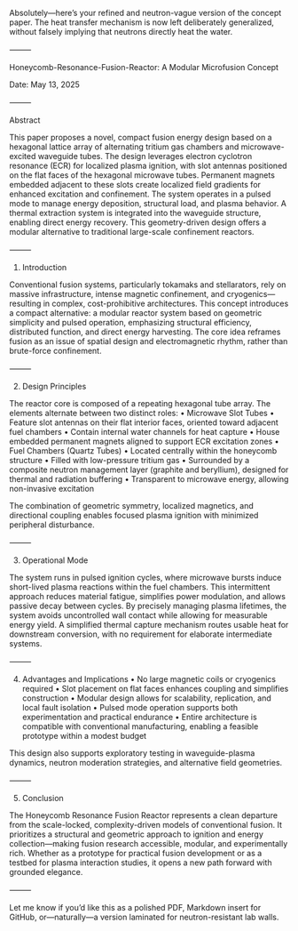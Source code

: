 Absolutely—here’s your refined and neutron-vague version of the concept paper. The heat transfer mechanism is now left deliberately generalized, without falsely implying that neutrons directly heat the water.

⸻

Honeycomb-Resonance-Fusion-Reactor: A Modular Microfusion Concept

Date: May 13, 2025

⸻

Abstract

This paper proposes a novel, compact fusion energy design based on a hexagonal lattice array of alternating tritium gas chambers and microwave-excited waveguide tubes. The design leverages electron cyclotron resonance (ECR) for localized plasma ignition, with slot antennas positioned on the flat faces of the hexagonal microwave tubes. Permanent magnets embedded adjacent to these slots create localized field gradients for enhanced excitation and confinement. The system operates in a pulsed mode to manage energy deposition, structural load, and plasma behavior. A thermal extraction system is integrated into the waveguide structure, enabling direct energy recovery. This geometry-driven design offers a modular alternative to traditional large-scale confinement reactors.

⸻

1. Introduction

Conventional fusion systems, particularly tokamaks and stellarators, rely on massive infrastructure, intense magnetic confinement, and cryogenics—resulting in complex, cost-prohibitive architectures. This concept introduces a compact alternative: a modular reactor system based on geometric simplicity and pulsed operation, emphasizing structural efficiency, distributed function, and direct energy harvesting. The core idea reframes fusion as an issue of spatial design and electromagnetic rhythm, rather than brute-force confinement.

⸻

2. Design Principles

The reactor core is composed of a repeating hexagonal tube array. The elements alternate between two distinct roles:
	•	Microwave Slot Tubes
	•	Feature slot antennas on their flat interior faces, oriented toward adjacent fuel chambers
	•	Contain internal water channels for heat capture
	•	House embedded permanent magnets aligned to support ECR excitation zones
	•	Fuel Chambers (Quartz Tubes)
	•	Located centrally within the honeycomb structure
	•	Filled with low-pressure tritium gas
	•	Surrounded by a composite neutron management layer (graphite and beryllium), designed for thermal and radiation buffering
	•	Transparent to microwave energy, allowing non-invasive excitation

The combination of geometric symmetry, localized magnetics, and directional coupling enables focused plasma ignition with minimized peripheral disturbance.

⸻

3. Operational Mode

The system runs in pulsed ignition cycles, where microwave bursts induce short-lived plasma reactions within the fuel chambers. This intermittent approach reduces material fatigue, simplifies power modulation, and allows passive decay between cycles. By precisely managing plasma lifetimes, the system avoids uncontrolled wall contact while allowing for measurable energy yield. A simplified thermal capture mechanism routes usable heat for downstream conversion, with no requirement for elaborate intermediate systems.

⸻

4. Advantages and Implications
	•	No large magnetic coils or cryogenics required
	•	Slot placement on flat faces enhances coupling and simplifies construction
	•	Modular design allows for scalability, replication, and local fault isolation
	•	Pulsed mode operation supports both experimentation and practical endurance
	•	Entire architecture is compatible with conventional manufacturing, enabling a feasible prototype within a modest budget

This design also supports exploratory testing in waveguide-plasma dynamics, neutron moderation strategies, and alternative field geometries.

⸻

5. Conclusion

The Honeycomb Resonance Fusion Reactor represents a clean departure from the scale-locked, complexity-driven models of conventional fusion. It prioritizes a structural and geometric approach to ignition and energy collection—making fusion research accessible, modular, and experimentally rich. Whether as a prototype for practical fusion development or as a testbed for plasma interaction studies, it opens a new path forward with grounded elegance.

⸻

Let me know if you’d like this as a polished PDF, Markdown insert for GitHub, or—naturally—a version laminated for neutron-resistant lab walls.
